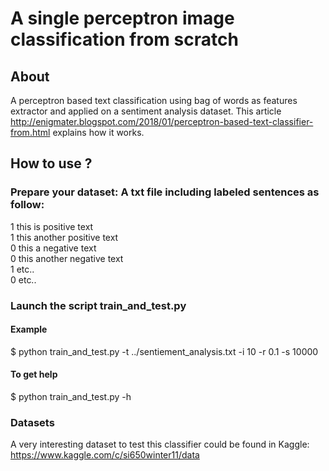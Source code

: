 # A single perceptron image classification from scratch
## About
A perceptron based text classification using bag of words as features extractor and applied on a sentiment analysis dataset.
This article http://enigmater.blogspot.com/2018/01/perceptron-based-text-classifier-from.html explains how it works.
## How to use ?
### Prepare your dataset: A txt file including labeled sentences as follow:
1 this is positive text
<br>1    this another positive text
<br>0    this a negative text
<br>0    this another negative text
<br>1    etc..
<br>0    etc..
### Launch the script train_and_test.py
#### Example
$ python train_and_test.py -t ../sentiement_analysis.txt  -i 10 -r 0.1 -s 10000
#### To get help
$ python train_and_test.py -h
### Datasets
A very interesting dataset to test this classifier could be found in Kaggle: https://www.kaggle.com/c/si650winter11/data


